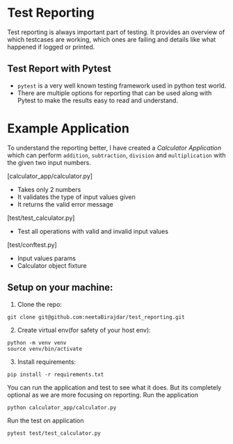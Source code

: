 # Test Reporting

Test reporting is always important part of testing. It provides an overview of which testcases are working, which ones are failing and details like what happened if logged or printed.

## Test Report with Pytest
- `pytest` is a very well known testing framework used in python test world.
- There are multiple options for reporting that can be used along with Pytest to make the results easy to read and understand.


# Example Application
To understand the reporting better, I have created a *Calculator Application* which can perform `addition`, `subtraction`, `division` and  `multiplication` with the given two input numbers.

[calculator_app/calculator.py]
- Takes only 2 numbers
- It validates the type of input values given
- It returns the valid error message

[test/test_calculator.py]
- Test all operations with valid and invalid input values

[test/conftest.py]
- Input values params
- Calculator object fixture

## Setup on your machine:

1. Clone the repo:
```
git clone git@github.com:neetaBirajdar/test_reporting.git
```

2. Create virtual env(for safety of your host env):
```
python -m venv venv
source venv/bin/activate
```

3. Install requirements:
```
pip install -r requirements.txt
```

You can run the application and test to see what it does. But its completely optional as we are more focusing on reporting.
Run the application
```
python calculator_app/calculator.py
```

Run the test on application
```
pytest test/test_calculator.py
```
